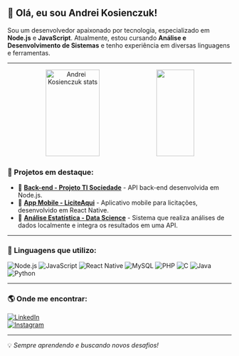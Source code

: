 ## 👋 Olá, eu sou **Andrei Kosienczuk**!

Sou um desenvolvedor apaixonado por tecnologia, especializado em **Node.js** e **JavaScript**. Atualmente, estou cursando **Análise e Desenvolvimento de Sistemas** e tenho experiência em diversas linguagens e ferramentas.

---

<div align="center">  
  <img width="49%" height="195px" src="https://github-readme-stats-sigma-five.vercel.app/api?username=Andreikgs&show_icons=true&count_private=true&hide_border=true&title_color=ffffff&icon_color=006400&text_color=c9d1d9&bg_color=0d1117" alt="Andrei Kosienczuk stats" /> 
  <img width="41%" height="195px" src="https://github-readme-stats-sigma-five.vercel.app/api/top-langs/?username=Andreikgs&layout=compact&hide_border=true&title_color=ffffff&text_color=ffffff&bg_color=0d1117" />
</div>

### 📌 Projetos em destaque:

- 🔹 **[Back-end - Projeto TI Sociedade](https://github.com/Andreikgs/projeto-ti-sociedade_back)** - API back-end desenvolvida em Node.js.  
- 🔹 **[App Mobile - LiciteAqui](https://github.com/Andreikgs/LiciteAqui-Mobile)** - Aplicativo mobile para licitações, desenvolvido em React Native.  
- 🔹 **[Análise Estatística - Data Science](https://github.com/Andreikgs/DataScience)** - Sistema que realiza análises de dados localmente e integra os resultados em uma API.  

---

### 🚀 Linguagens que utilizo:

![Node.js](https://img.shields.io/badge/Node.js-339933?style=for-the-badge&logo=nodedotjs&logoColor=white)
![JavaScript](https://img.shields.io/badge/JavaScript-F7DF1E?style=for-the-badge&logo=javascript&logoColor=black)
![React Native](https://img.shields.io/badge/React%20Native-61DAFB?style=for-the-badge&logo=react&logoColor=black)
![MySQL](https://img.shields.io/badge/MySQL-4479A1?style=for-the-badge&logo=mysql&logoColor=white)
![PHP](https://img.shields.io/badge/PHP-777BB4?style=for-the-badge&logo=php&logoColor=white)
![C](https://img.shields.io/badge/C-00599C?style=for-the-badge&logo=c&logoColor=white)
![Java](https://img.shields.io/badge/Java-007396?style=for-the-badge&logo=java&logoColor=white)
![Python](https://img.shields.io/badge/Python-3776AB?style=for-the-badge&logo=python&logoColor=white)

---

### 🌎 Onde me encontrar:

[![LinkedIn](https://img.shields.io/badge/LinkedIn-0077B5?style=for-the-badge&logo=linkedin&logoColor=white)](https://www.linkedin.com/in/andrei-kosienczuk/)  
[![Instagram](https://img.shields.io/badge/Instagram-E4405F?style=for-the-badge&logo=instagram&logoColor=white)](https://www.instagram.com/kosienczuk17/)

---

💡 *Sempre aprendendo e buscando novos desafios!*
